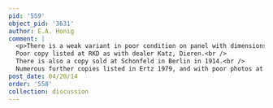 ```yaml
---
pid: '559'
object_pid: '3631'
author: E.A. Honig
comment: |
  <p>There is a weak variant in poor condition on panel with dimensions 14 x 19 cm in Madrid, Prado, inv. #1445.<br />
  Poor copy listed at RKD as with dealer Katz, Dieren.<br />
  There is also a copy sold at Schonfeld in Berlin in 1914.<br />
  Numerous further copies listed in Ertz 1979, and with poor photos at RKD; none seem to be genuine. This was one of those compositions that worked well and was easy to reproduce, apparently.</p>
post_date: 04/20/14
order: '558'
collection: discussion
---
```

